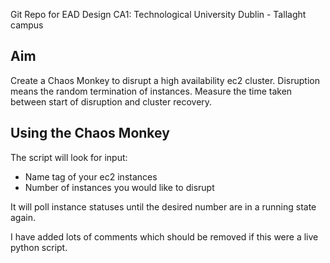 Git Repo for EAD Design CA1: Technological University Dublin - Tallaght campus

Aim
----
Create a Chaos Monkey to disrupt a high availability ec2 cluster. 
Disruption means the random termination of instances.
Measure the time taken between start of disruption and cluster recovery.

Using the Chaos Monkey
---------------------

The script will look for input:

- Name tag of your ec2 instances
- Number of instances you would like to disrupt

It will poll instance statuses until the desired number are in a running state again. 

I have added lots of comments which should be removed if this were a live python script. 
